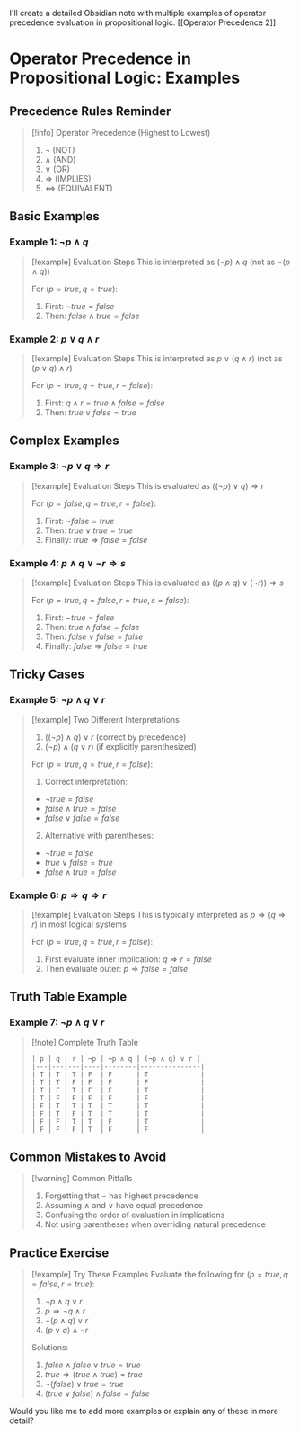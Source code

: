 I'll create a detailed Obsidian note with multiple examples of operator precedence evaluation in propositional logic.
[[Operator Precedence 2]]
# Operator Precedence in Propositional Logic: Examples

## Precedence Rules Reminder

>[!info] Operator Precedence (Highest to Lowest)
>1. $\neg$ (NOT)
>2. $\land$ (AND)
>3. $\lor$ (OR)
>4. $\Rightarrow$ (IMPLIES)
>5. $\Leftrightarrow$ (EQUIVALENT)

## Basic Examples

### Example 1: $\neg p \land q$
>[!example] Evaluation Steps
>This is interpreted as $(\neg p) \land q$ (not as $\neg(p \land q)$)
>
>For $(p = true, q = true)$:
>1. First: $\neg true = false$
>2. Then: $false \land true = false$

### Example 2: $p \lor q \land r$
>[!example] Evaluation Steps
>This is interpreted as $p \lor (q \land r)$ (not as $(p \lor q) \land r$)
>
>For $(p = true, q = true, r = false)$:
>1. First: $q \land r = true \land false = false$
>2. Then: $true \lor false = true$

## Complex Examples

### Example 3: $\neg p \lor q \Rightarrow r$
>[!example] Evaluation Steps
>This is evaluated as $((\neg p) \lor q) \Rightarrow r$
>
>For $(p = false, q = true, r = false)$:
>1. First: $\neg false = true$
>2. Then: $true \lor true = true$
>3. Finally: $true \Rightarrow false = false$

### Example 4: $p \land q \lor \neg r \Rightarrow s$
>[!example] Evaluation Steps
>This is evaluated as $((p \land q) \lor (\neg r)) \Rightarrow s$
>
>For $(p = true, q = false, r = true, s = false)$:
>1. First: $\neg true = false$
>2. Then: $true \land false = false$
>3. Then: $false \lor false = false$
>4. Finally: $false \Rightarrow false = true$

## Tricky Cases

### Example 5: $\neg p \land q \lor r$
>[!example] Two Different Interpretations
>1. $((\neg p) \land q) \lor r$ (correct by precedence)
>2. $(\neg p) \land (q \lor r)$ (if explicitly parenthesized)
>
>For $(p = true, q = true, r = false)$:
>1. Correct interpretation:
>   - $\neg true = false$
>   - $false \land true = false$
>   - $false \lor false = false$
>2. Alternative with parentheses:
>   - $\neg true = false$
>   - $true \lor false = true$
>   - $false \land true = false$

### Example 6: $p \Rightarrow q \Rightarrow r$
>[!example] Evaluation Steps
>This is typically interpreted as $p \Rightarrow (q \Rightarrow r)$ in most logical systems
>
>For $(p = true, q = true, r = false)$:
>1. First evaluate inner implication: $q \Rightarrow r = false$
>2. Then evaluate outer: $p \Rightarrow false = false$

## Truth Table Example

### Example 7: $\neg p \land q \lor r$
>[!note] Complete Truth Table
>```
>| p | q | r | ¬p | ¬p ∧ q | (¬p ∧ q) ∨ r |
>|---|---|---|----|--------|---------------|
>| T | T | T | F  | F      | T             |
>| T | T | F | F  | F      | F             |
>| T | F | T | F  | F      | T             |
>| T | F | F | F  | F      | F             |
>| F | T | T | T  | T      | T             |
>| F | T | F | T  | T      | T             |
>| F | F | T | T  | F      | T             |
>| F | F | F | T  | F      | F             |
>```

## Common Mistakes to Avoid

>[!warning] Common Pitfalls
>1. Forgetting that $\neg$ has highest precedence
>2. Assuming $\land$ and $\lor$ have equal precedence
>3. Confusing the order of evaluation in implications
>4. Not using parentheses when overriding natural precedence

## Practice Exercise

>[!example] Try These Examples
>Evaluate the following for $(p = true, q = false, r = true)$:
>1. $\neg p \land q \lor r$
>2. $p \Rightarrow \neg q \land r$
>3. $\neg(p \land q) \lor r$
>4. $(p \lor q) \land \neg r$
>
>Solutions:
>1. $false \land false \lor true = true$
>2. $true \Rightarrow (true \land true) = true$
>3. $\neg(false) \lor true = true$
>4. $(true \lor false) \land false = false$

Would you like me to add more examples or explain any of these in more detail?